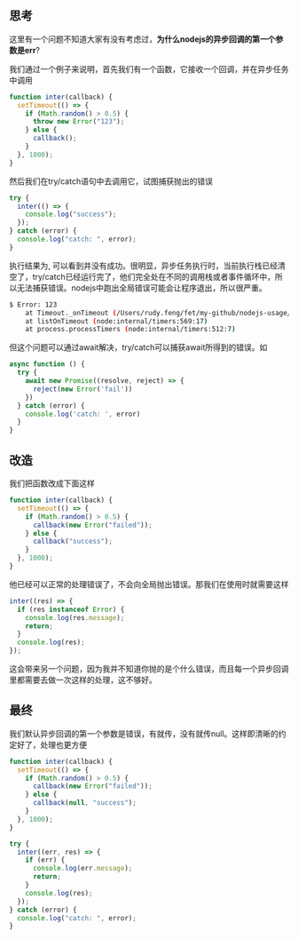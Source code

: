 ## 思考
这里有一个问题不知道大家有没有考虑过，**为什么nodejs的异步回调的第一个参数是err**?

我们通过一个例子来说明，首先我们有一个函数，它接收一个回调，并在异步任务中调用

```js
function inter(callback) {
  setTimeout(() => {
    if (Math.random() > 0.5) {
      throw new Error("123");
    } else {
      callback();
    }
  }, 1000);
}
```

然后我们在try/catch语句中去调用它，试图捕获抛出的错误

```js
try {
  inter(() => {
    console.log("success");
  });
} catch (error) {
  console.log("catch: ", error);
}
```

执行结果为, 可以看到并没有成功。很明显，异步任务执行时，当前执行栈已经清空了，try/catch已经运行完了，他们完全处在不同的调用栈或者事件循环中，所以无法捕获错误。nodejs中跑出全局错误可能会让程序退出，所以很严重。

```sh
$ Error: 123
    at Timeout._onTimeout (/Users/rudy.feng/fet/my-github/nodejs-usage/src/why-callback-err.js:4:13)
    at listOnTimeout (node:internal/timers:569:17)
    at process.processTimers (node:internal/timers:512:7)
```

但这个问题可以通过await解决，try/catch可以捕获await所得到的错误。如

```js
async function () {
  try {
    await new Promise((resolve, reject) => {
      reject(new Error('fail'))
    })
  } catch (error) {
    console.log('catch: ', error)
  }
}
```

## 改造

我们把函数改成下面这样

```js
function inter(callback) {
  setTimeout(() => {
    if (Math.random() > 0.5) {
      callback(new Error("failed"));
    } else {
      callback("success");
    }
  }, 1000);
}
```

他已经可以正常的处理错误了，不会向全局抛出错误。那我们在使用时就需要这样

```js
inter((res) => {
  if (res instanceof Error) {
    console.log(res.message);
    return;
  }
  console.log(res);
});
```

这会带来另一个问题，因为我并不知道你抛的是个什么错误，而且每一个异步回调里都需要去做一次这样的处理，这不够好。

## 最终

我们默认异步回调的第一个参数是错误，有就传，没有就传null。这样即清晰的约定好了，处理也更方便

```js
function inter(callback) {
  setTimeout(() => {
    if (Math.random() > 0.5) {
      callback(new Error("failed"));
    } else {
      callback(null, "success");
    }
  }, 1000);
}

try {
  inter((err, res) => {
    if (err) {
      console.log(err.message);
      return;
    }
    console.log(res);
  });
} catch (error) {
  console.log("catch: ", error);
}
```

